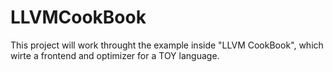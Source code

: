 # LLVMCookBook
This project will work throught the example inside "LLVM CookBook", which wirte a frontend and optimizer for a TOY language.
